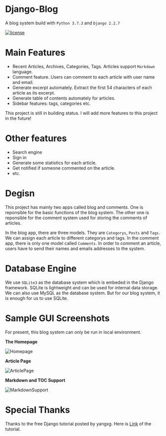 # Django-Blog
A blog system build with `Python 3.7.3` and `Django 2.2.7`

[![license](https://img.shields.io/github/license/liangliangyy/djangoblog.svg)]()  

# Main Features

- Recent Articles, Archives, Categories, Tags. Articles support `Markdown` language.
- Comment feature. Users can comment to each article with user name and email.
- Generate excerpt automately. Extract the first 54 characters of each article as its excerpt.
- Generate table of contents automately for articles.
- Sidebar features: tags, categories etc.

This project is still in building status. I will add more features to this project in the future!

# Other features

- Search engine
- Sign in 
- Generate some statistics for each article.
- Get notified if someone commented on the article.
- etc.

# Degisn 

This project has mainly two apps called blog and comments. One is reponsible for the basic functions of the blog system. The other one is reponsible for the comment system used for storing the comments of articles. 

In the blog app, there are three models. They are `Categorys`, `Posts` and  `Tags`. We can assign each article to different categorys and tags. In the comment app, there is only one model called `Comments`. In order to comment an article, users have to send their names and emails addresses to the system. 

# Database Engine

We use `SQLite3` as the database system which is embeded in the Django framework. SQLite is lightweight and can be used for internal data storage. We can also use MySQL as the database system. But for our blog system, it is enough for us to use SQLite.

# Sample GUI Screenshots 

For present, this blog system can only be run in local environment. 

**The Homepage**

![Homepage](https://res.cloudinary.com/dq4ytg1fv/image/upload/v1579544105/Homepage_b9txw1.png)

**Article Page**

![ArticlePage](https://res.cloudinary.com/dq4ytg1fv/image/upload/v1579544105/ArticlePage_uwjn6f.png)

**Markdown and TOC Support**

![MarkdownSupport](https://res.cloudinary.com/dq4ytg1fv/image/upload/v1579544105/MarkdownSupport_c3vwag.png)

# Special Thanks

Thanks to the free Django tutorial posted by yangxg. Here is [Link](https://github.com/HelloGitHub-Team/HelloDjango-blog-tutorial) of the tutorial. 
